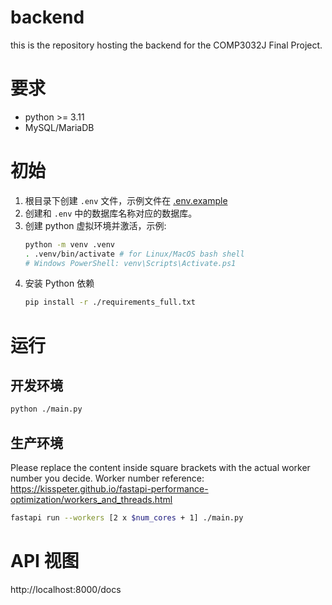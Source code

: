 # backend

this is the repository hosting the backend for the COMP3032J Final Project.

# 要求

- python >= 3.11
- MySQL/MariaDB

# 初始

1. 根目录下创建 `.env` 文件，示例文件在 [.env.example](./.env.example)
2. 创建和 `.env` 中的数据库名称对应的数据库。
3. 创建 python 虚拟环境并激活，示例:
   ``` sh
   python -m venv .venv
   . .venv/bin/activate # for Linux/MacOS bash shell
   # Windows PowerShell: venv\Scripts\Activate.ps1
   ```
4. 安装 Python 依赖
   ``` sh
   pip install -r ./requirements_full.txt
   ```

# 运行

## 开发环境

``` sh
python ./main.py
```

## 生产环境

Please replace the content inside square brackets with the actual worker number
you decide. Worker number reference: https://kisspeter.github.io/fastapi-performance-optimization/workers_and_threads.html

``` sh
fastapi run --workers [2 x $num_cores + 1] ./main.py 
```


# API 视图

http://localhost:8000/docs

